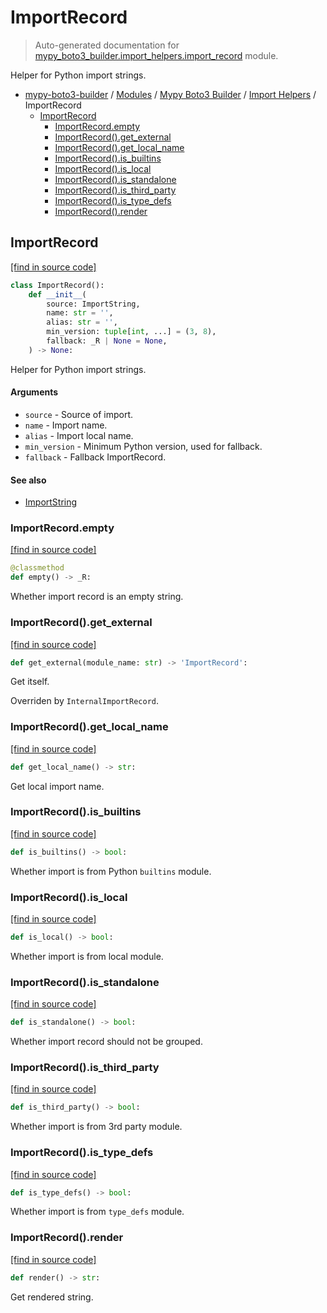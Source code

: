 # ImportRecord

> Auto-generated documentation for [mypy_boto3_builder.import_helpers.import_record](https://github.com/vemel/mypy_boto3_builder/blob/main/mypy_boto3_builder/import_helpers/import_record.py) module.

Helper for Python import strings.

- [mypy-boto3-builder](../../README.md#mypy_boto3_builder) / [Modules](../../MODULES.md#mypy-boto3-builder-modules) / [Mypy Boto3 Builder](../index.md#mypy-boto3-builder) / [Import Helpers](index.md#import-helpers) / ImportRecord
    - [ImportRecord](#importrecord)
        - [ImportRecord.empty](#importrecordempty)
        - [ImportRecord().get_external](#importrecordget_external)
        - [ImportRecord().get_local_name](#importrecordget_local_name)
        - [ImportRecord().is_builtins](#importrecordis_builtins)
        - [ImportRecord().is_local](#importrecordis_local)
        - [ImportRecord().is_standalone](#importrecordis_standalone)
        - [ImportRecord().is_third_party](#importrecordis_third_party)
        - [ImportRecord().is_type_defs](#importrecordis_type_defs)
        - [ImportRecord().render](#importrecordrender)

## ImportRecord

[[find in source code]](https://github.com/vemel/mypy_boto3_builder/blob/main/mypy_boto3_builder/import_helpers/import_record.py#L13)

```python
class ImportRecord():
    def __init__(
        source: ImportString,
        name: str = '',
        alias: str = '',
        min_version: tuple[int, ...] = (3, 8),
        fallback: _R | None = None,
    ) -> None:
```

Helper for Python import strings.

#### Arguments

- `source` - Source of import.
- `name` - Import name.
- `alias` - Import local name.
- `min_version` - Minimum Python version, used for fallback.
- `fallback` - Fallback ImportRecord.

#### See also

- [ImportString](import_string.md#importstring)

### ImportRecord.empty

[[find in source code]](https://github.com/vemel/mypy_boto3_builder/blob/main/mypy_boto3_builder/import_helpers/import_record.py#L48)

```python
@classmethod
def empty() -> _R:
```

Whether import record is an empty string.

### ImportRecord().get_external

[[find in source code]](https://github.com/vemel/mypy_boto3_builder/blob/main/mypy_boto3_builder/import_helpers/import_record.py#L161)

```python
def get_external(module_name: str) -> 'ImportRecord':
```

Get itself.

Overriden by `InternalImportRecord`.

### ImportRecord().get_local_name

[[find in source code]](https://github.com/vemel/mypy_boto3_builder/blob/main/mypy_boto3_builder/import_helpers/import_record.py#L115)

```python
def get_local_name() -> str:
```

Get local import name.

### ImportRecord().is_builtins

[[find in source code]](https://github.com/vemel/mypy_boto3_builder/blob/main/mypy_boto3_builder/import_helpers/import_record.py#L121)

```python
def is_builtins() -> bool:
```

Whether import is from Python `builtins` module.

### ImportRecord().is_local

[[find in source code]](https://github.com/vemel/mypy_boto3_builder/blob/main/mypy_boto3_builder/import_helpers/import_record.py#L143)

```python
def is_local() -> bool:
```

Whether import is from local module.

### ImportRecord().is_standalone

[[find in source code]](https://github.com/vemel/mypy_boto3_builder/blob/main/mypy_boto3_builder/import_helpers/import_record.py#L169)

```python
def is_standalone() -> bool:
```

Whether import record should not be grouped.

### ImportRecord().is_third_party

[[find in source code]](https://github.com/vemel/mypy_boto3_builder/blob/main/mypy_boto3_builder/import_helpers/import_record.py#L133)

```python
def is_third_party() -> bool:
```

Whether import is from 3rd party module.

### ImportRecord().is_type_defs

[[find in source code]](https://github.com/vemel/mypy_boto3_builder/blob/main/mypy_boto3_builder/import_helpers/import_record.py#L127)

```python
def is_type_defs() -> bool:
```

Whether import is from `type_defs` module.

### ImportRecord().render

[[find in source code]](https://github.com/vemel/mypy_boto3_builder/blob/main/mypy_boto3_builder/import_helpers/import_record.py#L55)

```python
def render() -> str:
```

Get rendered string.
